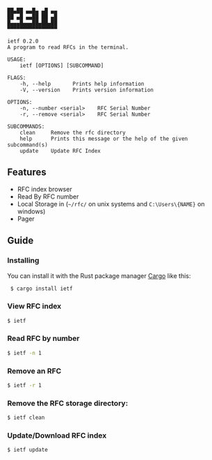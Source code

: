 ``` console
██▄██ ▄▄█▄ ▄█ ▄▄
██ ▄█ ▄▄██ ██ ▄█
█▄▄▄█▄▄▄██▄██▄██
▀▀▀▀▀▀▀▀▀▀▀▀▀▀▀▀

ietf 0.2.0
A program to read RFCs in the terminal.

USAGE:
    ietf [OPTIONS] [SUBCOMMAND]

FLAGS:
    -h, --help       Prints help information
    -V, --version    Prints version information

OPTIONS:
    -n, --number <serial>    RFC Serial Number
    -r, --remove <serial>    RFC Serial Number

SUBCOMMANDS:
    clean     Remove the rfc directory
    help      Prints this message or the help of the given subcommand(s)
    update    Update RFC Index					
```						

## Features
* RFC index browser
* Read By RFC number
* Local Storage in (`~/rfc/` on unix systems and `C:\Users\{NAME}` on
  windows)
* Pager 
		
## Guide

### Installing
You can install it with the Rust package manager 
[Cargo](https://github.com/rust-lang/cargo) like this:

``` bash
 $ cargo install ietf
```

### View RFC index

``` bash
$ ietf
```

### Read RFC by number
``` bash
$ ietf -n 1
```

### Remove an RFC
``` bash
$ ietf -r 1
```

### Remove the RFC storage directory:
``` bash
$ ietf clean
```

### Update/Download RFC index

``` bash
$ ietf update
```
